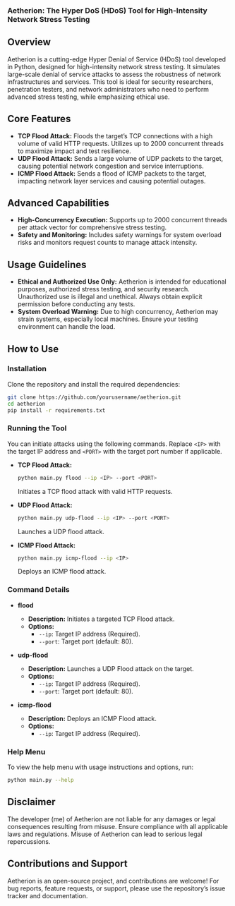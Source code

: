 ### Aetherion: The Hyper DoS (HDoS) Tool for High-Intensity Network Stress Testing

## Overview
Aetherion is a cutting-edge Hyper Denial of Service (HDoS) tool developed in Python, designed for high-intensity network stress testing. It simulates large-scale denial of service attacks to assess the robustness of network infrastructures and services. This tool is ideal for security researchers, penetration testers, and network administrators who need to perform advanced stress testing, while emphasizing ethical use.

## Core Features
- **TCP Flood Attack:** Floods the target’s TCP connections with a high volume of valid HTTP requests. Utilizes up to 2000 concurrent threads to maximize impact and test resilience.
- **UDP Flood Attack:** Sends a large volume of UDP packets to the target, causing potential network congestion and service interruptions.
- **ICMP Flood Attack:** Sends a flood of ICMP packets to the target, impacting network layer services and causing potential outages.

## Advanced Capabilities
- **High-Concurrency Execution:** Supports up to 2000 concurrent threads per attack vector for comprehensive stress testing.
- **Safety and Monitoring:** Includes safety warnings for system overload risks and monitors request counts to manage attack intensity.

## Usage Guidelines
- **Ethical and Authorized Use Only:** Aetherion is intended for educational purposes, authorized stress testing, and security research. Unauthorized use is illegal and unethical. Always obtain explicit permission before conducting any tests.
- **System Overload Warning:** Due to high concurrency, Aetherion may strain systems, especially local machines. Ensure your testing environment can handle the load.

## How to Use

### Installation
Clone the repository and install the required dependencies:
```bash
git clone https://github.com/yourusername/aetherion.git
cd aetherion
pip install -r requirements.txt
```

### Running the Tool
You can initiate attacks using the following commands. Replace `<IP>` with the target IP address and `<PORT>` with the target port number if applicable.

- **TCP Flood Attack:**
  ```bash
  python main.py flood --ip <IP> --port <PORT>
  ```
  Initiates a TCP flood attack with valid HTTP requests.

- **UDP Flood Attack:**
  ```bash
  python main.py udp-flood --ip <IP> --port <PORT>
  ```
  Launches a UDP flood attack.

- **ICMP Flood Attack:**
  ```bash
  python main.py icmp-flood --ip <IP>
  ```
  Deploys an ICMP flood attack.

### Command Details

- **flood**
  - **Description:** Initiates a targeted TCP Flood attack.
  - **Options:**
    - `--ip`: Target IP address (Required).
    - `--port`: Target port (default: 80).

- **udp-flood**
  - **Description:** Launches a UDP Flood attack on the target.
  - **Options:**
    - `--ip`: Target IP address (Required).
    - `--port`: Target port (default: 80).

- **icmp-flood**
  - **Description:** Deploys an ICMP Flood attack.
  - **Options:**
    - `--ip`: Target IP address (Required).

### Help Menu
To view the help menu with usage instructions and options, run:
```bash
python main.py --help
```

## Disclaimer
The developer (me) of Aetherion are not liable for any damages or legal consequences resulting from misuse. Ensure compliance with all applicable laws and regulations. Misuse of Aetherion can lead to serious legal repercussions.

## Contributions and Support
Aetherion is an open-source project, and contributions are welcome! For bug reports, feature requests, or support, please use the repository’s issue tracker and documentation.
